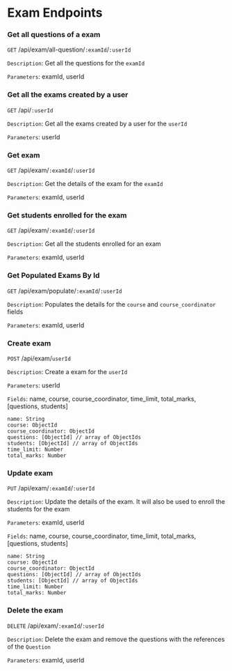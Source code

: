 # Exam Endpoints

### Get all questions of a exam

`GET` /api/exam/all-question/`:examId`/`:userId`

`Description`: Get all the questions for the `examId`

`Parameters`: examId, userId

### Get all the exams created by a user

`GET` /api/`:userId`

`Description`: Get all the exams created by a user for the `userId`

`Parameters`: userId

### Get exam

`GET` /api/exam/`:examId`/`:userId`

`Description`: Get the details of the exam for the `examId`

`Parameters`: examId, userId

### Get students enrolled for the exam

`GET` /api/exam/`:examId`/`:userId`

`Description`: Get all the students enrolled for an exam

`Parameters`: examId, userId

### Get Populated Exams By Id

`GET` /api/exam/populate/`:examId`/`:userId`

`Description`: Populates the details for the `course` and `course_coordinator` fields

`Parameters`: examId, userId

### Create exam

`POST` /api/exam/`userId`

`Description`: Create a exam for the `userId`

`Parameters`: userId

`Fields`: name, course, course_coordinator, time_limit, total_marks, [questions, students]

```
name: String
course: ObjectId
course_coordinator: ObjectId
questions: [ObjectId] // array of ObjectIds
students: [ObjectId] // array of ObjectIds
time_limit: Number
total_marks: Number
```

### Update exam

`PUT` /api/exam/`:examId`/`:userId`

`Description`: Update the details of the exam. It will also be used to enroll the students for the exam

`Parameters`: examId, userId

`Fields`: name, course, course_coordinator, time_limit, total_marks, [questions, students]

```
name: String
course: ObjectId
course_coordinator: ObjectId
questions: [ObjectId] // array of ObjectIds
students: [ObjectId] // array of ObjectIds
time_limit: Number
total_marks: Number
```

### Delete the exam

`DELETE` /api/exam/`:examId`/`:userId`

`Description`: Delete the exam and remove the questions with the references of the `Question`

`Parameters`: examId, userId

